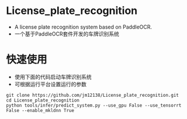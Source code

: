# License_plate_recognition
* A license plate recognition system based on PaddleOCR.
* 一个基于PaddleOCR套件开发的车牌识别系统

# 快速使用
* 使用下面的代码启动车牌识别系统
* 可根据运行平台设置运行的参数
```shell
git clone https://github.com/jm12138/License_plate_recognition.git
cd License_plate_recognition
python tools/infer/predict_system.py --use_gpu False --use_tensorrt False --enable_mkldnn True
```